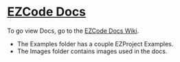 # [EZCode Docs](Home.md)

To go view Docs, go to the [EZCode Docs Wiki](https://github.com/JBrosDevelopment/EZCode/wiki/EZCode-Docs).

- The Examples folder has a couple EZProject Examples.
- The Images folder contains images used in the docs.